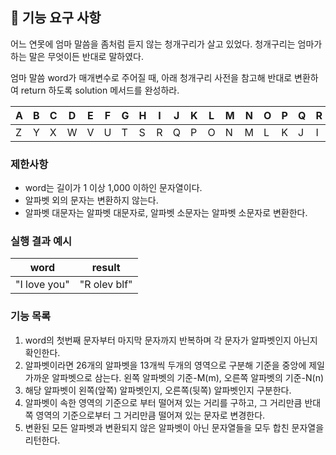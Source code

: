 ## 🚀 기능 요구 사항

어느 연못에 엄마 말씀을 좀처럼 듣지 않는 청개구리가 살고 있었다. 청개구리는 엄마가 하는 말은 무엇이든 반대로 말하였다.

엄마 말씀 word가 매개변수로 주어질 때, 아래 청개구리 사전을 참고해 반대로 변환하여 return 하도록 solution 메서드를 완성하라.

| A | B | C | D | E | F | G | H | I | J | K | L | M | N | O | P | Q | R | S | T | U | V | W | X | Y | Z |
| --- | --- | --- | --- | --- | --- | --- | --- | --- | --- | --- | --- | --- | --- | --- | --- | --- | --- | --- | --- | --- | --- | --- | --- | --- | --- |
| Z | Y | X | W | V | U | T | S | R | Q | P | O | N | M | L | K | J | I | H | G | F | E | D | C | B | A |

### 제한사항

- word는 길이가 1 이상 1,000 이하인 문자열이다.
- 알파벳 외의 문자는 변환하지 않는다.
- 알파벳 대문자는 알파벳 대문자로, 알파벳 소문자는 알파벳 소문자로 변환한다.

### 실행 결과 예시

| word | result |
| --- | --- |
| "I love you" | "R olev blf" |

### 기능 목록
1. word의 첫번째 문자부터 마지막 문자까지 반복하며 각 문자가 알파벳인지 아닌지 확인한다.
2. 알파벳이라면 26개의 알파벳을 13개씩 두개의 영역으로 구분해 기준을 중앙에 제일 가까운 알파벳으로 삼는다. 
   왼쪽 알파벳의 기준-M(m), 오른쪽 알파벳의 기준-N(n)
3. 해당 알파벳이 왼쪽(앞쪽) 알파벳인지, 오른쪽(뒷쪽) 알파벳인지 구분한다.
4. 알파벳이 속한 영역의 기준으로 부터 떨어져 있는 거리를 구하고, 그 거리만큼 반대쪽 영역의 기준으로부터 그 거리만큼 떨어져 있는 문자로 변경한다.
5. 변환된 모든 알파벳과 변환되지 않은 알파벳이 아닌 문자열들을 모두 합친 문자열을 리턴한다.